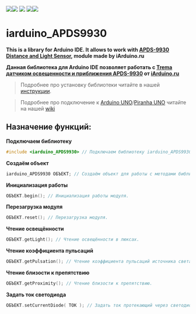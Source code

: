 [![](https://iarduino.ru/img/logo.svg)](https://iarduino.ru)[![](https://wiki.iarduino.ru/img/git-shop.svg?3)](https://iarduino.ru) [![](https://wiki.iarduino.ru/img/git-wiki.svg?2)](https://wiki.iarduino.ru) [![](https://wiki.iarduino.ru/img/git-lesson.svg?2)](https://lesson.iarduino.ru)[![](https://wiki.iarduino.ru/img/git-forum.svg?2)](http://forum.trema.ru)

# iarduino\_APDS9930

**This is a library for Arduino IDE. It allows to work with [APDS-9930 Distance and Light Sensor](https://iarduino.ru/shop/Sensory-Datchiki/datchik-osveschennosti-i-priblizheniya-apds-9930-trema-modul-v2-0.html), module made by iArduino.ru**

**Данная библиотека для Arduino IDE позволяет работать с [Trema датчиком освещенности и приближения APDS-9930](https://iarduino.ru/shop/Sensory-Datchiki/datchik-osveschennosti-i-priblizheniya-apds-9930-trema-modul-v2-0.html) от [iArduino.ru](https://iarduino.ru)**

> Подробнее про установку библиотеки читайте в нашей [инструкции](https://wiki.iarduino.ru/page/Installing_libraries/).

> Подробнее про подключение к [Arduino UNO](https://iarduino.ru/shop/boards/arduino-uno-r3.html)/[Piranha UNO](https://iarduino.ru/shop/boards/piranha-uno-r3.html) читайте на нашей [wiki](https://wiki.iarduino.ru/page/trema-APDS-9930/#h3_3)


## Назначение функций:

**Подключаем библиотеку** 

```C++
#include <iarduino_APDS9930> // Подключаем библиотеку iarduino_APDS9930 для работы с модулем.
```

**Создаём объект** 

```C++
iarduino_APDS9930 ОБЪЕКТ; // Создаём объект для работы с методами библиотеки.
```

**Инициализация работы** 

```C++
ОБЪЕКТ.begin(); // Инициализация работы модуля.
```

**Перезагрузка модуля**

```C++
ОБЪЕКТ.reset(); // Перезагрузка модуля.
```

**Чтение освещённости** 

```C++
ОБЪЕКТ.getLight(); // Чтение освещённости в люксах.
```

**Чтение коэффициента пульсаций** 

```C++
ОБЪЕКТ.getPulsation(); // Чтение коэффициента пульсаций источника света в %..
```

**Чтение близости к препятствию** 

```C++
ОБЪЕКТ.getProximity(); // Чтение близости к препятствию.
```

**Задать ток светодиода** 

```C++
ОБЪЕКТ.setCurrentDiode( ТОК ); // Задать ток протекающий через светодиод датчика.
```

